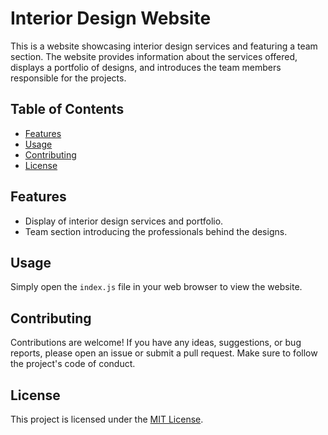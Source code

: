 # Interior Design Website

This is a website showcasing interior design services and featuring a team section. The website provides information about the services offered, displays a portfolio of designs, and introduces the team members responsible for the projects.

## Table of Contents

- [Features](#features)
- [Usage](#usage)
- [Contributing](#contributing)
- [License](#license)

## Features

- Display of interior design services and portfolio.
- Team section introducing the professionals behind the designs.

## Usage

Simply open the `index.js` file in your web browser to view the website.

## Contributing

Contributions are welcome! If you have any ideas, suggestions, or bug reports, please open an issue or submit a pull request. Make sure to follow the project's code of conduct.

## License

This project is licensed under the [MIT License](LICENSE).
